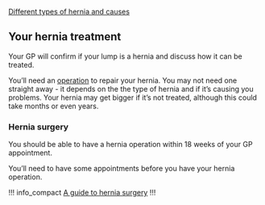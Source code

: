 [Different types of hernia and causes](/conditions/hernia/types-of-hernia)

## Your hernia treatment

Your GP will confirm if your lump is a hernia and discuss how it can be treated.

You’ll need an [operation](/conditions/hernia/operation) to repair your hernia.
You may not need one straight away - it depends on the the type of hernia and
if it’s causing you problems. Your hernia may get bigger if it’s not treated,
although this could take months or even years.

### Hernia surgery

You should be able to have a hernia operation within 18 weeks of your GP
appointment.

You’ll need to have some appointments before you have your hernia operation.

!!! info_compact
[A guide to hernia surgery](/conditions/hernia/surgery-guide)
!!!
